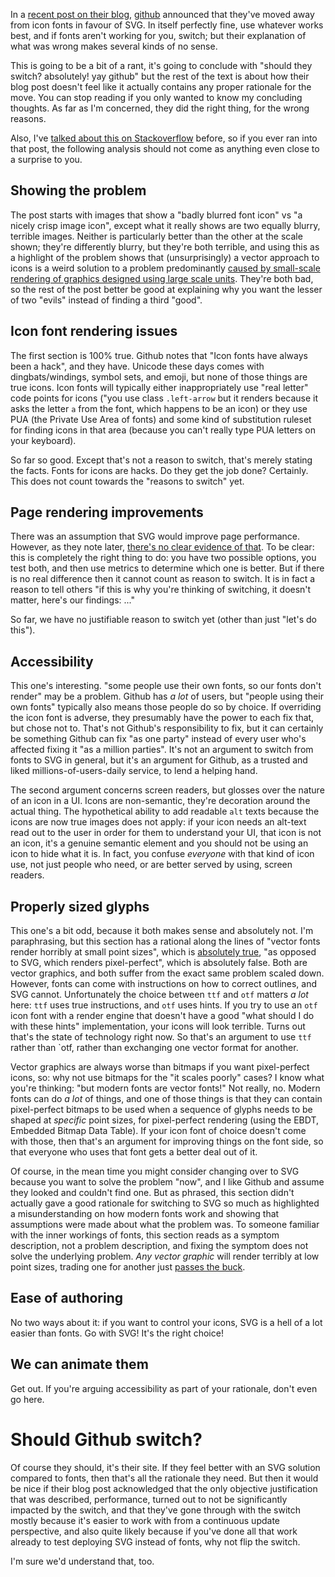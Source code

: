 In a [recent post on their blog](https://github.com/blog/2112-delivering-octicons-with-svg), [github](github.com) announced that  they've moved away from icon fonts in favour of SVG. In itself perfectly fine, use whatever works best, and if fonts aren't working for you, switch; but their explanation of what was wrong makes several kinds of no sense.

This is going to be a bit of a rant, it's going to conclude with "should they switch? absolutely! yay github" but the rest of the text is about how their blog post doesn't feel like it actually contains any proper rationale for the move. You can stop reading if you only wanted to know my concluding thoughts. As far as I'm concerned, they did the right thing, for the wrong reasons.

Also, I've [talked about this on Stackoverflow](http://stackoverflow.com/a/30821089/740553) before, so if you ever ran into that post, the following analysis should not come as anything even close to a surprise to you.

## Showing the problem

The post starts with images that show a "badly blurred font icon" vs "a nicely crisp image icon", except what it really shows are two equally blurry, terrible images. Neither is particularly better than the other at the scale shown; they're differently blurry, but they're both terrible, and using this as a highlight of the problem shows that (unsurprisingly) a vector approach to icons is a weird solution to a problem predominantly [caused by small-scale rendering of graphics designed using large scale units](http://rastertragedy.com). They're both bad, so the rest of the post better be good at explaining why you want the lesser of two "evils" instead of finding a third "good".

## Icon font rendering issues

The first section is 100% true. Github notes that "Icon fonts have always been a hack", and they have. Unicode these days comes with dingbats/windings, symbol sets, and emoji, but none of those things are true icons. Icon fonts will typically either inappropriately use "real letter" code points for icons ("you use class `.left-arrow` but it renders because it asks the letter `a` from the font, which happens to be an icon) or they use PUA (the Private Use Area of fonts) and some kind of substitution ruleset for finding icons in that area (because you can't really type PUA letters on your keyboard).

So far so good. Except that's not a reason to switch, that's merely stating the facts. Fonts for icons are hacks. Do they get the job done? Certainly. This does not count towards the "reasons to switch" yet.

## Page rendering improvements

There was an assumption that SVG would improve page performance. However, as they note later, [there's no clear evidence of that](https://cloud.githubusercontent.com/assets/54012/13176951/eedb1330-d6e3-11e5-8dfb-99932ff7ee25.png). To be clear: this is completely the right thing to do: you have two possible options, you test both, and then use metrics to determine which one is better. But if there is no real difference then it cannot count as reason to switch. It is in fact a reason to tell others "if this is why you're thinking of switching, it doesn't matter, here's our findings: ..."

So far, we have no justifiable reason to switch yet (other than just "let's do this").

## Accessibility

This one's interesting. "some people use their own fonts, so our fonts don't render" may be a problem. Github has *a lot* of users, but "people using their own fonts" typically also means those people do so by choice. If overriding the icon font is adverse, they presumably have the power to each fix that, but chose not to. That's not Github's responsibility to fix, but it can certainly be something Github can fix "as one party" instead of every user who's affected fixing it "as a million parties". It's not an argument to switch from fonts to SVG in general, but it's an argument for Github, as a trusted and liked millions-of-users-daily service, to lend a helping hand.

The second argument concerns screen readers, but glosses over the nature of an icon in a UI. Icons are non-semantic, they're decoration around the actual thing. The hypothetical ability to add readable `alt` texts because the icons are now true images does not apply: if your icon needs an alt-text read out to the user in order for them to understand your UI, that icon is not an icon, it's a genuine semantic element and you should not be using an icon to hide what it is. In fact, you confuse *everyone* with that kind of icon use, not just people who need, or are better served by using, screen readers.

## Properly sized glyphs

This one's a bit odd, because it both makes sense and absolutely not. I'm paraphrasing, but this section has a rational along the lines of "vector fonts render horribly at small point sizes", which is [absolutely true](http://rastertragedy.com), "as opposed to SVG, which renders pixel-perfect", which is absolutely false.  Both are vector graphics, and both suffer from the exact same problem scaled down. However, fonts can come with instructions on how to correct outlines, and SVG cannot. Unfortunately the choice between `ttf` and `otf` matters *a lot* here: `ttf` uses true instructions, and `otf` uses hints. If you try to use an `otf` icon font with a render engine that doesn't have a good "what should I do with these hints" implementation, your icons will look terrible. Turns out that's the state of technology right now. So that's an argument to use `ttf` rather than `otf, rather than exchanging one vector format for another.

Vector graphics are always worse than bitmaps if you want pixel-perfect icons, so: why not use bitmaps for the "it scales poorly" cases? I know what you're thinking: "but modern fonts are vector fonts!" Not really, no. Modern fonts can do *a lot* of things, and one of those things is that they can contain pixel-perfect bitmaps to be used when a sequence of glyphs needs to be shaped at *specific* point sizes, for pixel-perfect rendering (using the EBDT, Embedded Bitmap Data Table). If your icon font of choice doesn't come with those, then that's an argument for improving things on the font side, so that everyone who uses that font gets a better deal out of it.

Of course, in the mean time you might consider changing over to SVG because you want to solve the problem "now", and I like Github and assume they looked and couldn't find one. But as phrased, this section didn't actually gave a good rationale for switching to SVG so much as highlighted a misunderstanding on how modern fonts work and showing that assumptions were made about what the problem was. To someone familiar with the inner workings of fonts, this section reads as a symptom description, not a problem description, and fixing the symptom does not solve the underlying problem. *Any vector graphic* will render terribly at low point sizes, trading one for another just [passes the buck](https://en.wikipedia.org/wiki/Buck_passing).

## Ease of authoring

No two ways about it: if you want to control your icons, SVG is a hell of a lot easier than fonts. Go with SVG! It's the right choice! 

## We can animate them

Get out. If you're arguing accessibility as part of your rationale, don't even go here.

# Should Github switch?

Of course they should, it's their site. If they feel better with an SVG solution compared to fonts, then that's all the rationale they need. But then it would be nice if their blog post acknowledged that the only objective justification that was described, performance, turned out to not be significantly impacted by the switch, and that they've gone through with the switch mostly because it's easier to work with from a continuous update perspective, and also quite likely because if you've done all that work already to test deploying SVG instead of fonts, why not flip the switch.

I'm sure we'd understand that, too.